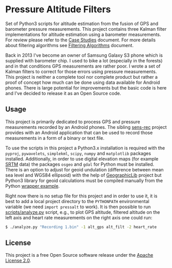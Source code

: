 # Pressure Altitude Filters

Set of Python3 scripts for altitude estimation from the fusion of GPS and barometer pressure
measurements. This project contains three Kalman filter implementations for altitude estimation using a barometer measurements. For review please refer to the [Case Studies](https://github.com/mrwojtek/press-alt/wiki/Case-Studies) document. For more details about filtering algorithms see [Filtering Algorithms](https://github.com/mrwojtek/press-alt/wiki/Filtering-Algorithms) document.

Back in 2013 I've become an owner of Samsung Galaxy S3 phone which is supplied with barometer chip. I used to bike a lot (especially in the forests) and in that conditions GPS measurements are rather poor. I wrote a set of Kalman filters to correct for those errors using pressure measurements. This project is neither a complete tool nor complete product but rather a proof of concept how much can be done using data available for Android phones. There is large potential for improvements but the basic code is here and I've decided to release it as an Open Source code.

## Usage

This project is primarily dedicated to process GPS and pressure measurements recorded by an Android phones. The sibling [sens-rec](https://github.com/mrwojtek/sens-rec) project provides with an Android application that can be used to record those measurements in a form of a binary or text file.

To use the scripts in this project a Python3.x installation is required with the `pyproj`, `pywavelets`, `simplekml`, `scipy`, `numpy` and `matplotlib` packages installed. Additionally, in order to use digital elevation maps (for example [SRTM](http://srtm.csi.cgiar.org/SELECTION/inputCoord.asp) data) the packages `osgeo` and `gdal` for Python must be installed. There is an option to adjust for geoid undulation (difference between mean sea level and WGS84 ellipsoid) with the help of [GeographicLib](http://geographiclib.sourceforge.net/) project but Python3 library for geoid calculations must be compiled manually from the Python [wrapper example](https://sourceforge.net/p/geographiclib/code/ci/v1.46/tree/wrapper/python).

Right now there is no setup file for this project and in order to use it, it is best to add a local project directory to the `PYTHONPATH` environmental variable (we need `import pressalt` to work). It is then possible to run [scripts/analyze.py](https://github.com/mrwojtek/press-alt/blob/master/scripts/analyze.py) script, e.g., to plot GPS altitude, filtered altitude on the left axis and heart rate measurements on the right axis one could run:
```bash
$ ./analyze.py "Recording 1.bin" -1 alt_gps alt_filt -2 heart_rate
```

## License

This project is a free Open Source software release under the [Apache License 2.0](http://www.apache.org/licenses/LICENSE-2.0).
